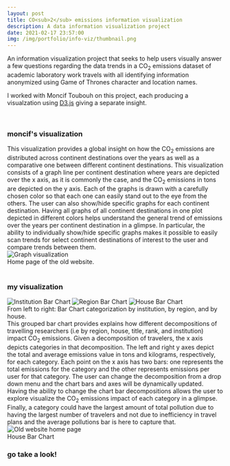 ```yaml
---
layout: post
title: CO<sub>2</sub> emissions information visualization
description: A data information visualization project
date: 2021-02-17 23:57:00
img: /img/portfolio/info-viz/thumbnail.png
---
```


An information visualization project that seeks to help users visually answer a few questions regarding the data trends in a CO<sub>2</sub> emissions dataset of academic laboratory work travels with all identifying information anonymized using Game of Thrones character and location names.

I worked with Moncif Toubouh on this project, each producing a visualzation using [D3.js](https://d3js.org) giving a separate insight.

<br>
<h3 class="thick">moncif's visualization</h3>
This visualization provides a global insight on how the CO<sub>2</sub> emissions are distributed across continent destinations over the years as well as a comparative one between different continent destinations. This visualization consists of a graph line per continent destination where years are depicted over the x axis, as it is commonly the case, and the CO<sub>2</sub> emissions in tons are depicted on the y axis. Each of the graphs is drawn with a carefully chosen color so that each one can easily stand out to the eye from the others. The user can also show/hide specific graphs for each continent destination. Having all graphs of all continent destinations in one plot depicted in different colors helps understand the general trend of emissions over the years per continent destination in a glimpse. In particular, the ability to individually show/hide specific graphs makes it possible to easily scan trends for select continent destinations of interest to the user and compare trends between them. 

<div class="img_row">
	<img class="col three" src="{{site.baseurl}}/img/portfolio/info-viz/moncif.png" alt="Graph visualization">
</div>
<div class="col three caption">
	Home page of the old website. 
</div>

<br>
<h3 class="thick">my visualization</h3>
<div class="img_row">
	<img class="col one" src="{{site.baseurl}}/img/portfolio/info-viz/iskander1.png" alt="Institution Bar Chart" title="Institution Bar Chart"/>
	<img class="col one" src="{{site.baseurl}}/img/portfolio/info-viz/iskander2.png" alt="Region Bar Chart" title="Region Bar Chart"/>
	<img class="col one" src="{{site.baseurl}}/img/portfolio/info-viz/iskander3.png" alt="House Bar Chart" title="House Bar Chart"/>
</div>
<div class="col three caption">
	From left to right: Bar Chart categorization by institution, by region, and by house.
</div>
This grouped bar chart provides explains how different decompositions of travelling researchers (i.e by region, house, title, rank, and institution) impact CO<sub>2</sub> emissions. Given a decomposition of travelers, the x axis depicts categories in that decomposition. The left and right y axes depict the total and average emissions value in tons and kilograms, respectively, for each category. Each point on the x axis has two bars: one represents the total emissions for the category and the other represents emissions per user for that category. The user can change the decomposition from a drop down menu and the chart bars and axes will be dynamically updated.
Having the ability to change the chart bar decompositions allows the user to explore visualize the CO<sub>2</sub> emissions impact of each category in a glimpse. Finally, a category could have the largest amount of total pollution due to having the largest number of travelers and not due to inefficiency in travel plans and the average pollutions bar is here to capture that. 


<div class="img_row">
	<img class="col three" src="{{site.baseurl}}/img/portfolio/info-viz/iskander3.png" alt="Old website home page">
</div>
<div class="col three caption">
	House Bar Chart
</div>

<h3 class="thick">go take a look!</h3>
<br/>
<span class="contacticon center">
	<a href="https://iskandergaba.github.io/mosig2-info-viz-project/" target="_blank"><i class="fas fa-external-link-alt"></i></a>
	<a href="https://github.com/iskandergaba/mosig2-info-viz-project" target="_blank"><i class="fab fa-github"></i></a>
</span>
